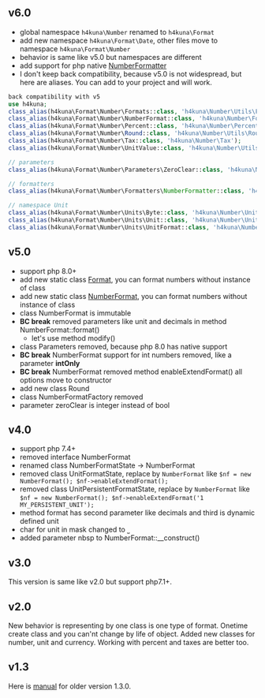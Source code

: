 ## v6.0

- global namespace `h4kuna\Number` renamed to `h4kuna\Format`
- add new namespace `h4kuna\Format\Date`, other files move to namespace `h4kuna\Format\Number`
- behavior is same like v5.0 but namespaces are different
- add support for php native [NumberFormatter](https://www.php.net/manual/en/class.numberformatter.php)
- I don't keep back compatibility, because v5.0 is not widespread, but here are aliases. You can add to your project and
  will work.

```php
back compatibility with v5
use h4kuna;
class_alias(h4kuna\Format\Number\Formats::class, 'h4kuna\Number\Utils\Formats');
class_alias(h4kuna\Format\Number\NumberFormat::class, 'h4kuna\Number\Format');
class_alias(h4kuna\Format\Number\Percent::class, 'h4kuna\Number\Percent');
class_alias(h4kuna\Format\Number\Round::class, 'h4kuna\Number\Utils\Round');
class_alias(h4kuna\Format\Number\Tax::class, 'h4kuna\Number\Tax');
class_alias(h4kuna\Format\Number\UnitValue::class, 'h4kuna\Number\Utils\UnitValue');

// parameters
class_alias(h4kuna\Format\Number\Parameters\ZeroClear::class, 'h4kuna\Number\Parameters\Format\ZeroClear');

// formatters
class_alias(h4kuna\Format\Number\Formatters\NumberFormatter::class, 'h4kuna\Number\NumberFormat');

// namespace Unit
class_alias(h4kuna\Format\Number\Units\Byte::class, 'h4kuna\Number\Units\Byte');
class_alias(h4kuna\Format\Number\Units\Unit::class, 'h4kuna\Number\Units\Unit');
class_alias(h4kuna\Format\Number\Units\UnitFormat::class, 'h4kuna\Number\Units\UnitFormat');
```

## v5.0
- support php 8.0+
- add new static class [Format](src/Format.php), you can format numbers without instance of class
- add new static class [NumberFormat](src/Number/NumberFormat.php), you can format numbers without instance of class
- class NumberFormat is immutable
- **BC break** removed parameters like unit and decimals in method NumberFormat::format()
  - let's use method modify()
- class Parameters removed, because php 8.0 has native support
- **BC break** NumberFormat support for int numbers removed, like a parameter **intOnly**
- **BC break** NumberFormat removed method enableExtendFormat() all options move to constructor
- add new class Round
- class NumberFormatFactory removed
- parameter zeroClear is integer instead of bool

## v4.0
- support php 7.4+
- removed interface NumberFormat
- renamed class NumberFormatState -> NumberFormat
- removed class UnitFormatState, replace by `NumberFormat` like `$nf = new NumberFormat(); $nf->enableExtendFormat();`
- removed class UnitPersistentFormatState, replace by `NumberFormat` like `$nf = new NumberFormat(); $nf->enableExtendFormat('1 MY_PERSISTENT_UNIT');`
- method format has second parameter like decimals and third is dynamic defined unit
- char for unit in mask changed to `⎵`
- added parameter nbsp to NumberFormat::__construct()

## v3.0
This version is same like v2.0 but support php7.1+.

## v2.0

New behavior is representing by one class is one type of format. Onetime create class and you can'nt change by life of object. Added new classes for number, unit and currency. Working with percent and taxes are better too.

## v1.3
Here is [manual](//github.com/h4kuna/number-format/tree/v1.3.0) for older version 1.3.0.
